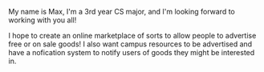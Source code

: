 My name is Max, I'm a 3rd year CS major, and I'm looking forward to working 
with you all!

I hope to create an online marketplace of sorts to allow people to advertise 
free or on sale goods! I also want campus resources to be advertised and have a 
nofication system to notify users of goods they might be interested in. 